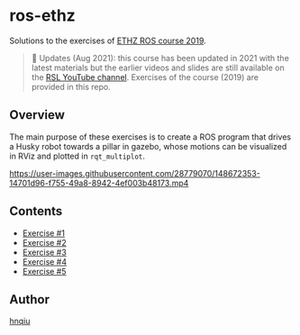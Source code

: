 # ros-ethz

Solutions to the exercises of [ETHZ ROS course 2019](https://rsl.ethz.ch/education-students/lectures/ros.html).

> :pencil: Updates (Aug 2021): this course has been updated in 2021 with the latest materials but the earlier videos and slides are still available on the [RSL YouTube channel](https://www.youtube.com/playlist?list=PLE-BQwvVGf8HOvwXPgtDfWoxd4Cc6ghiP). Exercises of the course (2019) are provided in this repo.


## Overview

The main purpose of these exercises is to create a ROS program that drives a Husky robot towards a pillar in gazebo, whose motions can be visualized in RViz and plotted in `rqt_multiplot`.

https://user-images.githubusercontent.com/28779070/148672353-14701d96-f755-49a8-8942-4ef003b48173.mp4


## Contents

- [Exercise #1](course1/course1.md)
- [Exercise #2](course2/course2.md)
- [Exercise #3](course3/course3.md)
- [Exercise #4](course4/course4.md)
- [Exercise #5](course5/course5.md)


## Author

[hnqiu](https://github.com/hnqiu)
